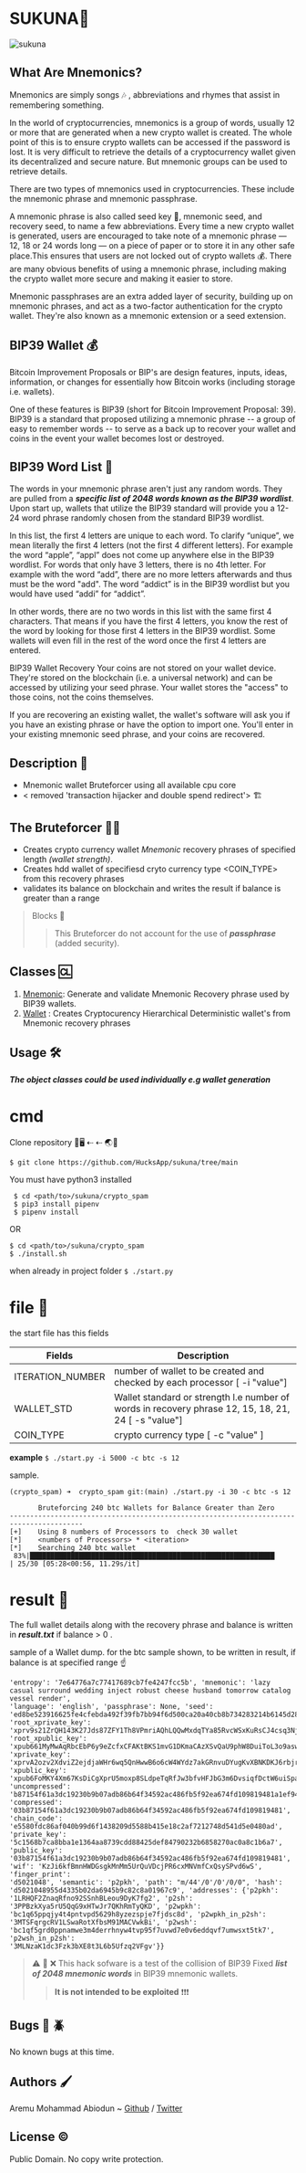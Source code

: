 # SUKUNA🦍
![sukuna](https://github.com/HucksApp/sukuna/assets/58187974/bff5d76a-2b6e-4ee4-9e07-222847e35d52)

## What Are Mnemonics? 

Mnemonics are simply songs 🎶 , abbreviations and rhymes that assist in remembering something.

In the world of cryptocurrencies, mnemonics is a group of words, usually 12 or more that are generated when a new crypto wallet is created.
The whole point of this is to ensure crypto wallets can be accessed if the password is lost.
It is very difficult to retrieve the details of a cryptocurrency wallet given its decentralized and secure nature.
But mnemonic groups can be used to retrieve details.

There are two types of mnemonics used in cryptocurrencies. These include the mnemonic phrase and mnemonic passphrase.

A mnemonic phrase is also called seed key 🔑, mnemonic seed, and recovery seed, to name a few abbreviations.
Every time a new crypto wallet is generated, users are encouraged to take note of a mnemonic phrase — 12, 18 or 24 words long — on a piece of paper or to store it in any other safe place.This ensures that users are not locked out of crypto wallets 💰. 
There are many obvious benefits of using a mnemonic phrase, including making the crypto wallet more secure and making it easier to store.

Mnemonic passphrases are an extra added layer of security, building up on mnemonic phrases, and act as a two-factor authentication for the crypto wallet.
They're also known as a mnemonic extension or a seed extension.

## BIP39 Wallet 💰
Bitcoin Improvement Proposals or BIP's are design features, inputs, ideas, information, or changes for essentially how Bitcoin works (including storage i.e. wallets).

One of these features is BIP39 (short for Bitcoin Improvement Proposal: 39). BIP39 is a standard that proposed utilizing a mnemonic phrase -- a group of easy to remember words -- to serve as a back up to recover your wallet and coins in the event your wallet becomes lost or destroyed. 


## BIP39 Word List 🔡
The words in your mnemonic phrase aren't just any random words. They are pulled from a ***specific list of 2048 words known as the BIP39 wordlist***. Upon start up, wallets that utilize the BIP39 standard will provide you a 12-24 word phrase randomly chosen from the standard BIP39 wordlist.

In this list, the first 4 letters are unique to each word.
To clarify “unique”, we mean literally the first 4 letters (not the first 4 different letters). For example the word “apple”, “appl” does not come up anywhere else in the BIP39 wordlist.
For words that only have 3 letters, there is no 4th letter. For example with the word “add”, there are no more letters afterwards and thus must be the word "add". The word “addict” is in the BIP39 wordlist but you would have used “addi” for “addict”.

In other words, there are no two words in this list with the same first 4 characters.
That means if you have the first 4 letters, you know the rest of the word by looking for those first 4 letters in the BIP39 wordlist. Some wallets will even fill in the rest of the word once the first 4 letters are entered. 

BIP39 Wallet Recovery 
Your coins are not stored on your wallet device. They're stored on the blockchain (i.e. a universal network) and can be accessed by utilizing your seed phrase. Your wallet stores the "access" to those coins, not the coins themselves.

If you are recovering an existing wallet, the wallet's software will ask you if you have an existing phrase or have the option to import one. You'll enter in your existing mnemonic seed phrase, and  your coins are recovered.


## Description 📖
* Mnemonic wallet Bruteforcer using all available cpu core
* < removed 'transaction hijacker and double spend redirect'> 🏗
 
## The Bruteforcer 💪🏽
* Creates crypto currency  wallet *Mnemonic* recovery phrases of specified length *(wallet strength)*.
* Creates hdd wallet of specifiesd cryto currency type <COIN_TYPE> from this recovery phrases 
* validates its balance on blockchain and writes the result if balance is greater than a range

> Blocks 🚫
>> This Bruteforcer do not account for the use of ***passphrase*** (added security).

## Classes 🆑
1. [Mnemonic](./crypto_spam/objects/mnemonics.py): Generate and validate Mnemonic Recovery phrase used by BIP39 wallets.
2. [Wallet](./crypto_spam/objects/wallet.py) : Creates Cryptocurency Hierarchical Deterministic wallet's  from Mnemonic recovery phrases

## Usage 🛠
***The object classes could be used individually e.g wallet generation***

# cmd #
Clone repository 📁🖥 ⇠ ⇠ 🌏📁
```
$ git clone https://github.com/HucksApp/sukuna/tree/main
```


You must have python3 installed
```
 $ cd <path/to>/sukuna/crypto_spam
 $ pip3 install pipenv
 $ pipenv install
```
OR
```
$ cd <path/to>/sukuna/crypto_spam
$ ./install.sh
```
when already in project folder 
`$ ./start.py`

# file 📄
the start file has this fields

Fields              |            Description
--------------------|-------------------------
 ITERATION_NUMBER   | number of wallet to be created and  checked by each processor [ -i "value"]
 WALLET_STD         | Wallet standard or strength l.e number of words in recovery phrase 12, 15, 18, 21, 24  [ -s "value"]
 COIN_TYPE          | crypto currency type  [ -c "value" ]

**example**
`$ ./start.py -i 5000 -c btc -s 12`

sample.
```
(crypto_spam) ➜  crypto_spam git:(main) ./start.py -i 30 -c btc -s 12

       Bruteforcing 240 btc Wallets for Balance Greater than Zero
----------------------------------------------------------------------------------------
[+]    Using 8 numbers of Processors to  check 30 wallet
[*]    <numbers of Processors> * <iteration>
[*]    Searching 240 btc wallet
 83%|████████████████████████████████████████████████████████████            | 25/30 [05:28<00:56, 11.29s/it]
```


# result 📄
The full wallet details along with the recovery phrase and balance is written in ***result.txt***
if balance > 0 .

sample of a Wallet dump. for the btc sample shown, to be written in result, if balance is at specified range  ☝️
```u☝️{'cryptocurrency': 'Bitcoin', 'symbol': 'BTC', 'network': 'mainnet', 'strength': 128,
'entropy': '7e64776a7c77417689cb7fe4247fcc5b', 'mnemonic': 'lazy casual surround wedding inject robust cheese husband tomorrow catalog vessel render',
'language': 'english', 'passphrase': None, 'seed':
'ed8be523916625fe4cfebda492f39fb7bb94f6d500ca20a40cb8b734283214b6145d280df880492d8953701cdaec80d236730b2b821f54653d29293faa4e4bd0', 'root_xprivate_key':
'xprv9s21ZrQH143K27Jds87ZFY1Th8VPmriAQhLQQwMxdqTYa85RvcWSxKuRsCJ4csq3NjD2DdYncNaWn2ADyRSD7AGw93saiWsK5DkjBfGYGUL', 'root_xpublic_key':
'xpub661MyMwAqRbcEbP6y9eZcfxCFAKtBKS1mvG1DKmaCAzXSvQaU9phW8DuiToL3o9asw3v5KWz4Pmqr4xbFBNV2maHNuzVJVCrNQt5UPLHeZN', 'xprivate_key':
'xprvA2ozv2XdviZ2ejdjaWHr6wq5QnHwwB6o6cW4WYdz7akGRnvuDYugKvXBNKDKJ6rbjrLVspkWmuwnfRs1PRXArbyXKuTVUFovqTpB2Kawro6', 'xpublic_key':
'xpub6FoMKY4Xm67KsDiCgXprU5moxp8SLdpeTqRfJw3bfvHFJbG3m6DvsiqfDctW6uiSpaammUWbhzyXGkw71pPpeKNnkn3m13W1bpmHBksVcrb', 'uncompressed':
'b87154f61a3dc19230b9b07adb86b64f34592ac486fb5f92ea674fd109819481a1ef940ae86626f9b0a62426129282f5a8be3e1174f50419cc86fc9a7801001b', 'compressed':
'03b87154f61a3dc19230b9b07adb86b64f34592ac486fb5f92ea674fd109819481', 'chain_code': 'e5580fdc86af040b99d6f1438209d5588b415e18c2af7212748d541d5e0480ad',
'private_key': '5c1568b7ca8bba1e1364aa8739cdd88425def84790232b6858270ac0a8c1b6a7', 'public_key':
'03b87154f61a3dc19230b9b07adb86b64f34592ac486fb5f92ea674fd109819481', 'wif': 'KzJi6kfBmnHWDGsgkMnMm5UrQuVDcjPR6cxMNVmfCxQsySPvd6wS', 'finger_print':
'd5021048', 'semantic': 'p2pkh', 'path': "m/44'/0'/0'/0/0", 'hash': 'd5021048955d4335b02da6945b9c82c8a01967c9', 'addresses': {'p2pkh':
'1LRHQF2ZnaqRfno92SSnhBLeou9DyK7fg2', 'p2sh': '3PPBzkXya5rU5QqG9xHTwJr7QKhRmTyQKD', 'p2wpkh': 'bc1q65ppqjy4t4pntvpd5629h8yzezspje7fjdsc8d', 'p2wpkh_in_p2sh':
'3MTSFqrgcRV1LSwaRotXfbsM91MACVwkBi', 'p2wsh': 'bc1qf5grd0ppnamwe3m4derrhnyw4tvp95f7uvwd7e0v6eddqvf7umwsxt5tk7', 'p2wsh_in_p2sh':
'3MLNzaK1dc3Fzk3bXE8t3L6b5Ufzq2VFgv'}}
```

> ⚠️ 🔞  ❌
> This hack sofware is a test of the collision of BIP39 Fixed ***list of 2048 mnemonic words*** in BIP39 mnemonic wallets.
>>**It is not intended to be exploited** ❗️❗️❗️

## Bugs 🐛 🪲
No known bugs at this time. 

## Authors 🖌
Aremu Mohammad Abiodun ~ [Github](https://github.com/Hucksapp) / [Twitter](https://twitter.com/hucks_jake)  

## License ©
Public Domain. No copy write protection. 

